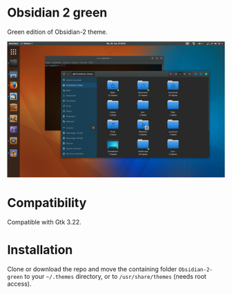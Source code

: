 # Obsidian 2 green
Green edition of Obsidian-2 theme.

![alt tag](https://github.com/madmaxms/theme-obsidian-1/blob/green/screenshot.jpg)

# Compatibility
Compatible with Gtk 3.22. 

# Installation
Clone or download the repo and move the containing folder `Obsidian-2-green` to your `~/.themes` directory, or to `/usr/share/themes` (needs root access).
